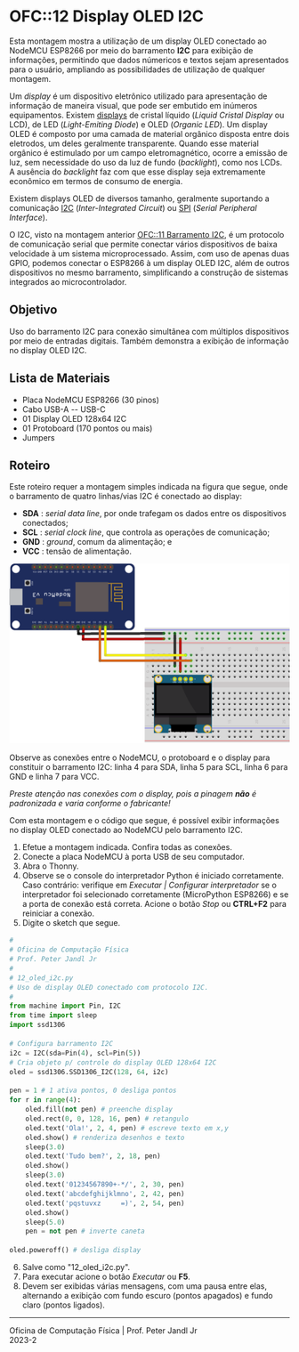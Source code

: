 # OFC::12 Display OLED I2C

Esta montagem mostra a utilização de um display OLED conectado ao NodeMCU ESP8266 por meio do barramento **I2C** para exibição de informações, permitindo que dados númericos e textos sejam apresentados para o usuário, ampliando as possibilidades de utilização de qualquer montagem.

Um *display* é um dispositivo eletrônico utilizado para apresentação de informação de maneira visual, que pode ser embutido em inúmeros equipamentos. Existem [displays](https://pt.wikipedia.org/wiki/Display) de cristal líquido (*Liquid Cristal Display* ou LCD), de LED (*Light-Emiting Diode*) e OLED (*Organic LED*). Um display OLED é composto por uma camada de material orgânico disposta entre dois eletrodos, um deles geralmente transparente. Quando esse material orgânico é estimulado por um campo eletromagnético, ocorre a emissão de luz, sem necessidade do uso da luz de fundo (*backlight*), como nos LCDs. A ausência do *backlight* faz com que esse display seja extremamente econômico em termos de consumo de energia.

Existem displays OLED de diversos tamanho, geralmente suportando a comunicação [I2C](https://pt.wikipedia.org/wiki/I%C2%B2C) (*Inter-Integrated Circuit*) ou [SPI](https://en.wikipedia.org/wiki/Serial_Peripheral_Interface) (*Serial Peripheral Interface*).

O I2C, visto na montagem anterior [OFC::11 Barramento I2C](https://github.com/pjandl/ocf/blob/main/T-2023-2/11_i2c.md), é um protocolo de comunicação serial que permite conectar vários dispositivos de baixa velocidade à um sistema microprocessado. Assim, com uso de apenas duas GPIO, podemos conectar o ESP8266 à um display OLED I2C, além de outros dispositivos no mesmo barramento, simplificando a construção de sistemas integrados ao microcontrolador.

## Objetivo

Uso do barramento I2C para conexão simultânea com múltiplos dispositivos por meio de entradas digitais. Também demonstra a exibição de informação no display OLED I2C.

## Lista de Materiais

* Placa NodeMCU ESP8266 (30 pinos)
* Cabo USB-A -- USB-C
* 01 Display OLED 128x64 I2C
* 01 Protoboard (170 pontos ou mais)
* Jumpers

## Roteiro

Este roteiro requer a montagem simples indicada na figura que segue, onde o barramento de quatro linhas/vias I2C é conectado ao display:
+ **SDA** : *serial data line*, por onde trafegam os dados entre os dispositivos conectados;
+ **SCL** : *serial clock line*, que controla as operações de comunicação;
+ **GND** : *ground*, comum da alimentação; e
+ **VCC** : tensão de alimentação.

![Circuito 12 OLED I2C](https://github.com/pjandl/ocf/blob/main/T-2023-2/figuras/12_oled_i2c.png)

Observe as conexões entre o NodeMCU, o protoboard e o display para constituir o barramento I2C: linha 4 para SDA, linha 5 para SCL, linha 6 para GND e linha 7 para VCC. 

*Preste atenção nas conexões com o display, pois a pinagem **não** é padronizada e varia conforme o fabricante!*

Com esta montagem e o código que segue, é possível exibir informações no display OLED conectado ao NodeMCU pelo barramento I2C.

1. Efetue a montagem indicada. Confira todas as conexões.
2. Conecte a placa NodeMCU à porta USB de seu computador.
3. Abra o Thonny.
4. Observe se o console do interpretador Python é iniciado corretamente. Caso contrário: verifique em *Executar | Configurar interpretador* se o interpretador foi selecionado corretamente (MicroPython ESP8266) e se a porta de conexão está correta. Acione o botão *Stop* ou **CTRL+F2** para reiniciar a conexão.
5. Digite o sketch que segue.

```python
#
# Oficina de Computação Física
# Prof. Peter Jandl Jr
#
# 12_oled_i2c.py
# Uso de display OLED conectado com protocolo I2C.
#
from machine import Pin, I2C
from time import sleep
import ssd1306

# Configura barramento I2C
i2c = I2C(sda=Pin(4), scl=Pin(5))
# Cria objeto p/ controle do display OLED 128x64 I2C
oled = ssd1306.SSD1306_I2C(128, 64, i2c)

pen = 1 # 1 ativa pontos, 0 desliga pontos
for r in range(4):
    oled.fill(not pen) # preenche display
    oled.rect(0, 0, 128, 16, pen) # retangulo
    oled.text('Ola!', 2, 4, pen) # escreve texto em x,y
    oled.show() # renderiza desenhos e texto
    sleep(3.0)
    oled.text('Tudo bem?', 2, 18, pen)
    oled.show()
    sleep(3.0)
    oled.text('01234567890+-*/', 2, 30, pen)
    oled.text('abcdefghijklmno', 2, 42, pen)
    oled.text('pqstuvxz     =)', 2, 54, pen)
    oled.show()
    sleep(5.0)
    pen = not pen # inverte caneta
    
oled.poweroff() # desliga display

```

6. Salve como "12_oled_i2c.py".
7. Para executar acione o botão *Executar* ou **F5**.
8. Devem ser exibidas várias mensagens, com uma pausa entre elas, alternando a exibição com fundo escuro (pontos apagados) e fundo claro (pontos ligados).

---

Oficina de Computação Física | Prof. Peter Jandl Jr
<br/>2023-2
